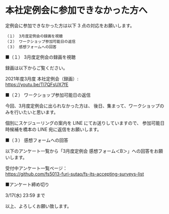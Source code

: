 # 本社定例会に参加できなかった方へ

定例会に参加できなかった方は以下 3 点の対応をお願いします。

``` console
（１） 3月度定例会の録画を視聴
（２） ワークショップ参加可能日の返信
（３） 感想フォームへの回答
```

■（１） 3月度定例会の録画を視聴  

録画は以下からご覧ください。

2021年度3月度 本社定例会（録画）:  
https://youtu.be/Tl7QFsUX7fE

■（２） ワークショップ参加可能日の返信  

今回、3月度定例会に出られなかった方は、
後日、集まって、ワークショップのみを行いたいと思います。

個別にスケジューリングの案内を LINE にてお送りしていますので、
参加可能日時候補を橋本の LINE 宛に返信をお願いします。

■（３） 感想フォームへの回答

以下のアンケート一覧から「3月度定例会 感想フォーム＜B＞」への回答をお願いします。

受付中アンケート一覧ページ：  
https://github.com/fs5013-furi-sutao/fs-its-accepting-surveys-list

■アンケート締め切り

3/17(水) 23:59 まで  

以上、よろしくお願い致します。
